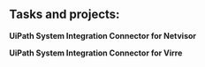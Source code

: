 ## Tasks and projects:

**UiPath System Integration Connector for Netvisor**

**UiPath System Integration Connector for Virre**
